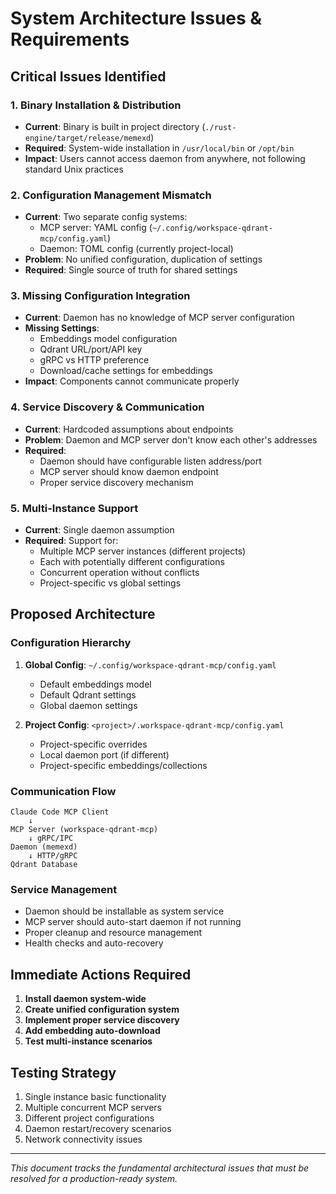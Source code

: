 # System Architecture Issues & Requirements

## Critical Issues Identified

### 1. Binary Installation & Distribution
- **Current**: Binary is built in project directory (`./rust-engine/target/release/memexd`)
- **Required**: System-wide installation in `/usr/local/bin` or `/opt/bin`
- **Impact**: Users cannot access daemon from anywhere, not following standard Unix practices

### 2. Configuration Management Mismatch
- **Current**: Two separate config systems:
  - MCP server: YAML config (`~/.config/workspace-qdrant-mcp/config.yaml`)
  - Daemon: TOML config (currently project-local)
- **Problem**: No unified configuration, duplication of settings
- **Required**: Single source of truth for shared settings

### 3. Missing Configuration Integration
- **Current**: Daemon has no knowledge of MCP server configuration
- **Missing Settings**:
  - Embeddings model configuration
  - Qdrant URL/port/API key
  - gRPC vs HTTP preference  
  - Download/cache settings for embeddings
- **Impact**: Components cannot communicate properly

### 4. Service Discovery & Communication
- **Current**: Hardcoded assumptions about endpoints
- **Problem**: Daemon and MCP server don't know each other's addresses
- **Required**: 
  - Daemon should have configurable listen address/port
  - MCP server should know daemon endpoint
  - Proper service discovery mechanism

### 5. Multi-Instance Support
- **Current**: Single daemon assumption
- **Required**: Support for:
  - Multiple MCP server instances (different projects)
  - Each with potentially different configurations
  - Concurrent operation without conflicts
  - Project-specific vs global settings

## Proposed Architecture

### Configuration Hierarchy
1. **Global Config**: `~/.config/workspace-qdrant-mcp/config.yaml`
   - Default embeddings model
   - Default Qdrant settings
   - Global daemon settings
   
2. **Project Config**: `<project>/.workspace-qdrant-mcp/config.yaml`
   - Project-specific overrides
   - Local daemon port (if different)
   - Project-specific embeddings/collections

### Communication Flow
```
Claude Code MCP Client
    ↓
MCP Server (workspace-qdrant-mcp)
    ↓ gRPC/IPC
Daemon (memexd) 
    ↓ HTTP/gRPC
Qdrant Database
```

### Service Management
- Daemon should be installable as system service
- MCP server should auto-start daemon if not running
- Proper cleanup and resource management
- Health checks and auto-recovery

## Immediate Actions Required

1. **Install daemon system-wide**
2. **Create unified configuration system**
3. **Implement proper service discovery**
4. **Add embedding auto-download**
5. **Test multi-instance scenarios**

## Testing Strategy

1. Single instance basic functionality
2. Multiple concurrent MCP servers
3. Different project configurations
4. Daemon restart/recovery scenarios
5. Network connectivity issues

---

*This document tracks the fundamental architectural issues that must be resolved for a production-ready system.*